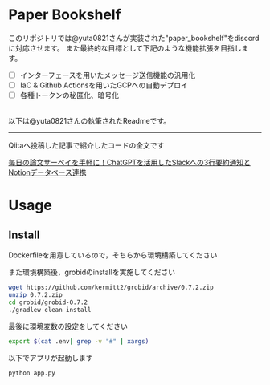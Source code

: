 # Paper Bookshelf
このリポジトリでは@yuta0821さんが実装された"paper_bookshelf"をdiscordに対応させます。
また最終的な目標として下記のような機能拡張を目指します。
- [ ] インターフェースを用いたメッセージ送信機能の汎用化
- [ ] IaC & Github Actionsを用いたGCPへの自動デプロイ
- [ ] 各種トークンの秘匿化、暗号化

<br>
以下は@yuta0821さんの執筆されたReadmeです。
<hr>
Qiitaへ投稿した記事で紹介したコードの全文です

[毎日の論文サーベイを手軽に！ChatGPTを活用したSlackへの3行要約通知とNotionデータベース連携](https://qiita.com/yuta0821/items/2edf338a92b8a157af37)

# Usage
## Install
Dockerfileを用意しているので，そちらから環境構築してください

また環境構築後，grobidのinstallを実施してください
```bash
wget https://github.com/kermitt2/grobid/archive/0.7.2.zip
unzip 0.7.2.zip
cd grobid/grobid-0.7.2
./gradlew clean install
```

最後に環境変数の設定をしてください
```bash
export $(cat .env| grep -v "#" | xargs)
```

以下でアプリが起動します
```bash
python app.py
```
